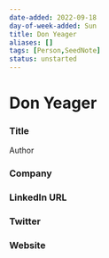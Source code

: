 ```yaml
---
date-added: 2022-09-18
day-of-week-added: Sun
title: Don Yeager
aliases: []
tags: [Person,SeedNote]
status: unstarted
---
```


# Don Yeager

### Title
Author

### Company


### LinkedIn URL


### Twitter


### Website






